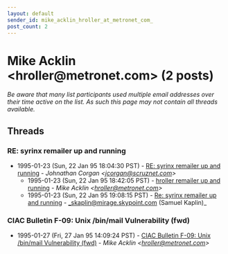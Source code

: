 ```yaml
---
layout: default
sender_id: mike_acklin_hroller_at_metronet_com_
post_count: 2
---
```


# Mike Acklin <hroller<span>@</span>metronet.com> (2 posts)

_Be aware that many list participants used multiple email addresses over their time active on the list. As such this page may not contain all threads available._

## Threads

### RE: syrinx remailer up and running
+ 1995-01-23 (Sun, 22 Jan 95 18:04:30 PST) - [RE: syrinx remailer up and running](/archive/1995/01/9a1db050ca151448867ac83f663c80ff3247921dca7909a4374637e0ba9d34c9) - _Johnathan Corgan \<jcorgan@scruznet.com\>_
  + 1995-01-23 (Sun, 22 Jan 95 18:42:05 PST) - [hroller remailer up and running](/archive/1995/01/056d59249e5a41e4cf683ca0b6d827fae876f05ee0d6a4f3a0b64c69f9a5f76c) - _Mike Acklin \<hroller@metronet.com\>_
  + 1995-01-23 (Sun, 22 Jan 95 19:08:15 PST) - [Re: syrinx remailer up and running](/archive/1995/01/ab1a0a331309845600094d6fd4bb8d64d9faa906f2dbca08c847ada92d90c0a2) - _skaplin@mirage.skypoint.com (Samuel Kaplin)_

### CIAC Bulletin F-09: Unix /bin/mail Vulnerability (fwd)
+ 1995-01-27 (Fri, 27 Jan 95 14:09:24 PST) - [CIAC Bulletin F-09: Unix /bin/mail Vulnerability (fwd)](/archive/1995/01/eaaf4fe68b6eb4ce02c163ca3444b3fefdc230dd39d8b1ee3965702adf4b06ad) - _Mike Acklin \<hroller@metronet.com\>_

